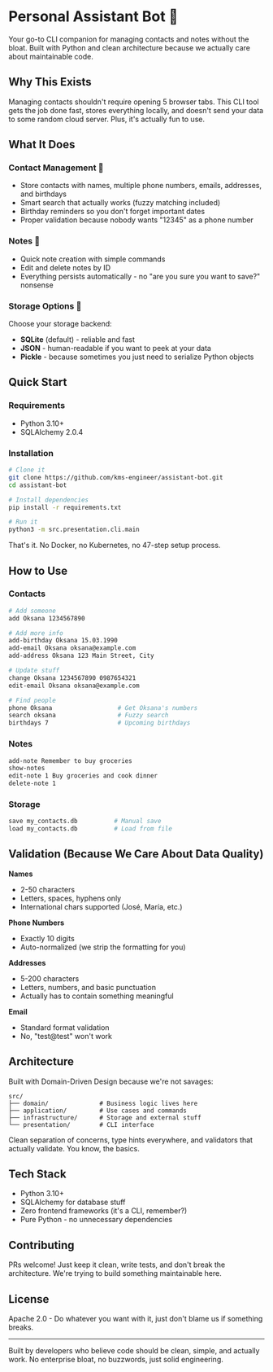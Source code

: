 # Personal Assistant Bot 🤖

Your go-to CLI companion for managing contacts and notes without the bloat. Built with Python and clean architecture because we actually care about maintainable code.

## Why This Exists

Managing contacts shouldn't require opening 5 browser tabs. This CLI tool gets the job done fast, stores everything locally, and doesn't send your data to some random cloud server. Plus, it's actually fun to use.

## What It Does

### Contact Management 📇
- Store contacts with names, multiple phone numbers, emails, addresses, and birthdays
- Smart search that actually works (fuzzy matching included)
- Birthday reminders so you don't forget important dates
- Proper validation because nobody wants "12345" as a phone number

### Notes 📝
- Quick note creation with simple commands
- Edit and delete notes by ID
- Everything persists automatically - no "are you sure you want to save?" nonsense

### Storage Options 💾
Choose your storage backend:
- **SQLite** (default) - reliable and fast
- **JSON** - human-readable if you want to peek at your data
- **Pickle** - because sometimes you just need to serialize Python objects

## Quick Start

### Requirements
- Python 3.10+
- SQLAlchemy 2.0.4

### Installation

```bash
# Clone it
git clone https://github.com/kms-engineer/assistant-bot.git
cd assistant-bot

# Install dependencies
pip install -r requirements.txt

# Run it
python3 -m src.presentation.cli.main
```

That's it. No Docker, no Kubernetes, no 47-step setup process.

## How to Use

### Contacts
```bash
# Add someone
add Oksana 1234567890

# Add more info
add-birthday Oksana 15.03.1990
add-email Oksana oksana@example.com
add-address Oksana 123 Main Street, City

# Update stuff
change Oksana 1234567890 0987654321
edit-email Oksana oksana@example.com

# Find people
phone Oksana                  # Get Oksana's numbers
search oksana                 # Fuzzy search
birthdays 7                   # Upcoming birthdays
```

### Notes
```bash
add-note Remember to buy groceries
show-notes
edit-note 1 Buy groceries and cook dinner
delete-note 1
```

### Storage
```bash
save my_contacts.db          # Manual save
load my_contacts.db          # Load from file
```

## Validation (Because We Care About Data Quality)

**Names**
- 2-50 characters
- Letters, spaces, hyphens only
- International chars supported (José, María, etc.)

**Phone Numbers**
- Exactly 10 digits
- Auto-normalized (we strip the formatting for you)

**Addresses**
- 5-200 characters
- Letters, numbers, and basic punctuation
- Actually has to contain something meaningful

**Email**
- Standard format validation
- No, "test@test" won't work

## Architecture

Built with Domain-Driven Design because we're not savages:

```
src/
├── domain/              # Business logic lives here
├── application/         # Use cases and commands
├── infrastructure/      # Storage and external stuff
└── presentation/        # CLI interface
```

Clean separation of concerns, type hints everywhere, and validators that actually validate. You know, the basics.

## Tech Stack

- Python 3.10+
- SQLAlchemy for database stuff
- Zero frontend frameworks (it's a CLI, remember?)
- Pure Python - no unnecessary dependencies

## Contributing

PRs welcome! Just keep it clean, write tests, and don't break the architecture. We're trying to build something maintainable here.

## License

Apache 2.0 - Do whatever you want with it, just don't blame us if something breaks.

---

Built by developers who believe code should be clean, simple, and actually work. No enterprise bloat, no buzzwords, just solid engineering.